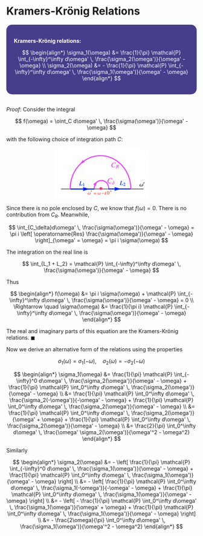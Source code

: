 <style>
    .katex {
        font-size: 1.1em;
    }
    .remark {
        border-radius: 15px;
        padding: 20px;
        background-color: SeaGreen;
        color: White;
    }
    .result {
        border-radius: 15px;
        padding: 20px;
        background-color: DarkSlateBlue;
        color: White;
    }
</style>

# Kramers-Krönig Relations

<div class="result">

**Kramers-Krönig relations:**

$$
\begin{align*}
    \sigma_1(\omega) &= \frac{1}{\pi} \mathcal{P}
    \int_{-\infty}^\infty d\omega' \, 
    \frac{\sigma_2(\omega')}{\omega' - \omega}
    \\
    \sigma_2(\omega) &= - \frac{1}{\pi} \mathcal{P}
    \int_{-\infty}^\infty d\omega' \, 
    \frac{\sigma_1(\omega')}{\omega' - \omega}
\end{align*}
$$

</div><br>

*Proof*: Consider the integral

$$
f(\omega) = \oint_C d\omega' \,
\frac{\sigma(\omega')}{\omega' - \omega}
$$

with the following choice of integration path $C$:

<center>
<img src="images/KK-int_path.png" width="250pt">
</center>

Since there is no pole enclosed by $C$, we know that $f(\omega) = 0$. There is no contribution from $C_R$. Meanwhile, 

$$
\int_{C_\delta}d\omega' \,
\frac{\sigma(\omega')}{\omega' - \omega}
= \pi i \left[
    \operatorname{Res} \frac{\sigma(\omega')}{\omega' - \omega}
\right]_{\omega' = \omega}
= \pi i \sigma(\omega)
$$

The integration on the real line is

$$
\int_{L_1 + L_2} = \mathcal{P} 
\int_{-\infty}^\infty d\omega' \,
\frac{\sigma(\omega')}{\omega' - \omega}
$$

Thus

$$
\begin{align*}
    f(\omega) &= \pi i \sigma(\omega)
    + \mathcal{P} 
    \int_{-\infty}^\infty d\omega' \,
    \frac{\sigma(\omega')}{\omega' - \omega} = 0
    \\
    \Rightarrow \quad
    \sigma(\omega) &= \frac{1}{\pi i}
    \mathcal{P} 
    \int_{-\infty}^\infty d\omega' \,
    \frac{\sigma(\omega')}{\omega' - \omega}
\end{align*}
$$

The real and imaginary parts of this equation are the Kramers-Krönig relations. $\blacksquare$

Now we derive an alternative form of the relations using the properties

$$
\sigma_1(\omega) = \sigma_1(-\omega), \quad
\sigma_2(\omega) = -\sigma_2(-\omega)
$$

$$
\begin{align*}
    \sigma_1(\omega)
    &= \frac{1}{\pi} \mathcal{P}
    \int_{-\infty}^0 d\omega' \, 
    \frac{\sigma_2(\omega')}{\omega' - \omega}
    + \frac{1}{\pi} \mathcal{P}
    \int_0^\infty d\omega' \, 
    \frac{\sigma_2(\omega')}{\omega' - \omega}
    \\
    &= \frac{1}{\pi} \mathcal{P}
    \int_0^\infty d\omega' \, 
    \frac{\sigma_2(-\omega')}{-\omega' - \omega}
    + \frac{1}{\pi} \mathcal{P}
    \int_0^\infty d\omega' \, 
    \frac{\sigma_2(\omega')}{\omega' - \omega}
    \\
    &= \frac{1}{\pi} \mathcal{P}
    \int_0^\infty d\omega' \, 
    \frac{\sigma_2(\omega')}{\omega' + \omega}
    + \frac{1}{\pi} \mathcal{P}
    \int_0^\infty d\omega' \, 
    \frac{\sigma_2(\omega')}{\omega' - \omega}
    \\
    &= \frac{2}{\pi} \int_0^\infty d\omega' \,
    \frac{\omega' \sigma_2(\omega')}{\omega'^2 - \omega^2}
\end{align*}
$$

Similarly

$$
\begin{align*}
    \sigma_2(\omega)
    &= - \left[
        \frac{1}{\pi} \mathcal{P}
        \int_{-\infty}^0 d\omega' \, 
        \frac{\sigma_1(\omega')}{\omega' - \omega}
        + \frac{1}{\pi} \mathcal{P}
        \int_0^\infty d\omega' \, 
        \frac{\sigma_1(\omega')}{\omega' - \omega}
    \right]
    \\
    &= - \left[
        \frac{1}{\pi} \mathcal{P}
        \int_0^\infty d\omega' \, 
        \frac{\sigma_1(-\omega')}{-\omega' - \omega}
        + \frac{1}{\pi} \mathcal{P}
        \int_0^\infty d\omega' \, 
        \frac{\sigma_1(\omega')}{\omega' - \omega}
    \right]
    \\
    &= - \left[
        - \frac{1}{\pi} \mathcal{P}
        \int_0^\infty d\omega' \, 
        \frac{\sigma_1(\omega')}{\omega' + \omega}
        + \frac{1}{\pi} \mathcal{P}
        \int_0^\infty d\omega' \, 
        \frac{\sigma_1(\omega')}{\omega' - \omega}
    \right]
    \\
    &= - \frac{2\omega}{\pi} \int_0^\infty d\omega' \,
    \frac{\sigma_1(\omega')}{\omega'^2 - \omega^2}
\end{align*}
$$
